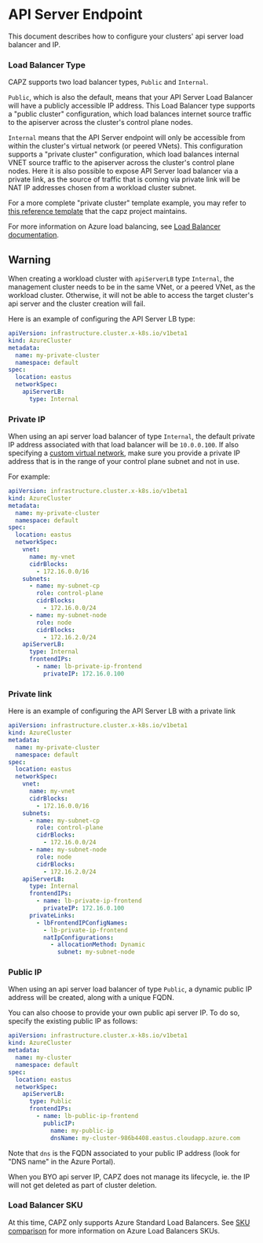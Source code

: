 # API Server Endpoint

This document describes how to configure your clusters' api server load balancer and IP.

### Load Balancer Type

CAPZ supports two load balancer types, `Public` and `Internal`.

`Public`, which is also the default, means that your API Server Load Balancer will have a publicly accessible IP address. This Load Balancer type supports a "public cluster" configuration, which load balances internet source traffic to the apiserver across the cluster's control plane nodes.

`Internal` means that the API Server endpoint will only be accessible from within the cluster's virtual network (or peered VNets). This configuration supports a "private cluster" configuration, which load balances internal VNET source traffic to the apiserver across the cluster's control plane nodes. Here it is also possible to expose API Server load balancer via a private link, as the source of traffic that is coming via private link will be NAT IP addresses chosen from a workload cluster subnet. 

For a more complete "private cluster" template example, you may refer to [this reference template](https://raw.githubusercontent.com/kubernetes-sigs/cluster-api-provider-azure/main/templates/cluster-template-private.yaml) that the capz project maintains.

For more information on Azure load balancing, see [Load Balancer documentation](https://learn.microsoft.com/azure/load-balancer/load-balancer-overview).

<aside class="note warning">

<h1> Warning </h1>

When creating a workload cluster with `apiServerLB` type `Internal`, the management cluster needs to be in the same VNet, or a peered VNet, as the workload cluster. Otherwise, it will not be able to access the target cluster's api server and the cluster creation will fail.

</aside>

Here is an example of configuring the API Server LB type:

```yaml
apiVersion: infrastructure.cluster.x-k8s.io/v1beta1
kind: AzureCluster
metadata:
  name: my-private-cluster
  namespace: default
spec:
  location: eastus
  networkSpec:
    apiServerLB:
      type: Internal
```

### Private IP

When using an api server load balancer of type `Internal`, the default private IP address associated with that load balancer will be `10.0.0.100`.
If also specifying a [custom virtual network](./custom-vnet.md), make sure you provide a private IP address that is in the range of your control plane subnet and not in use.

For example:

```yaml
apiVersion: infrastructure.cluster.x-k8s.io/v1beta1
kind: AzureCluster
metadata:
  name: my-private-cluster
  namespace: default
spec:
  location: eastus
  networkSpec:
    vnet:
      name: my-vnet
      cidrBlocks:
        - 172.16.0.0/16
    subnets:
      - name: my-subnet-cp
        role: control-plane
        cidrBlocks:
          - 172.16.0.0/24
      - name: my-subnet-node
        role: node
        cidrBlocks:
          - 172.16.2.0/24
    apiServerLB:
      type: Internal
      frontendIPs:
        - name: lb-private-ip-frontend
          privateIP: 172.16.0.100
```

### Private link

Here is an example of configuring the API Server LB with a private link

```yaml
apiVersion: infrastructure.cluster.x-k8s.io/v1beta1
kind: AzureCluster
metadata:
  name: my-private-cluster
  namespace: default
spec:
  location: eastus
  networkSpec:
    vnet:
      name: my-vnet
      cidrBlocks:
        - 172.16.0.0/16
    subnets:
      - name: my-subnet-cp
        role: control-plane
        cidrBlocks:
          - 172.16.0.0/24
      - name: my-subnet-node
        role: node
        cidrBlocks:
          - 172.16.2.0/24
    apiServerLB:
      type: Internal
      frontendIPs:
        - name: lb-private-ip-frontend
          privateIP: 172.16.0.100
      privateLinks:
        - lbFrontendIPConfigNames:
          - lb-private-ip-frontend
          natIpConfigurations:
            - allocationMethod: Dynamic
              subnet: my-subnet-node
```

### Public IP

When using an api server load balancer of type `Public`, a dynamic public IP address will be created, along with a unique FQDN.

You can also choose to provide your own public api server IP. To do so, specify the existing public IP as follows:

````yaml
apiVersion: infrastructure.cluster.x-k8s.io/v1beta1
kind: AzureCluster
metadata:
  name: my-cluster
  namespace: default
spec:
  location: eastus
  networkSpec:
    apiServerLB:
      type: Public
      frontendIPs:
        - name: lb-public-ip-frontend
          publicIP:
            name: my-public-ip
            dnsName: my-cluster-986b4408.eastus.cloudapp.azure.com
````

Note that `dns` is the FQDN associated to your public IP address (look for "DNS name" in the Azure Portal).

When you BYO api server IP, CAPZ does not manage its lifecycle, ie. the IP will not get deleted as part of cluster deletion.

### Load Balancer SKU

At this time, CAPZ only supports Azure Standard Load Balancers. See [SKU comparison](https://learn.microsoft.com/azure/load-balancer/skus#skus) for more information on Azure Load Balancers SKUs.
